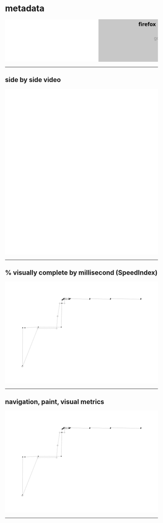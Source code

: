 
# metadata
![test and device metadata](../resources/2025-07-01-android-15-p8-rocker_sk_x_metadata.svg)

---

## side by side video
![side by side video of firefox by chrome](../resources/2025-07-01-android-15-p8-rocker_sk_x_video.svg)

---

## % visually complete by millisecond (SpeedIndex)
![line chart of percent visually complete via SpeedIndex metric](../resources/2025-07-01-android-15-p8-rocker_sk_line_graph.svg)

---

## navigation, paint, visual metrics
![line chart of percent visually complete via SpeedIndex metric](../resources/2025-07-01-android-15-p8-rocker_sk_line_graph.svg)

---
